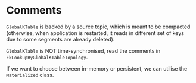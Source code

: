 # Comments

`GlobalKTable` is backed by a source topic, which is meant to be compacted (otherwise, when application
is restarted, it reads in different set of keys due to some segments are already deleted).

`GlobalKTable` is NOT time-synchronised, read the comments in `FkLookupByGlobalKTableTopology`.

If we want to choose between in-memory or persistent, we can utilise the `Materialized` class.